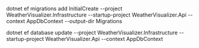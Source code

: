 dotnet ef migrations add InitialCreate --project WeatherVisualizer.Infrastructure --startup-project WeatherVisualizer.Api --context AppDbContext --output-dir Migrations

dotnet ef database update --project WeatherVisualizer.Infrastructure --startup-project WeatherVisualizer.Api --context AppDbContext
